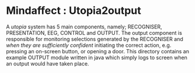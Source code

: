 # Mindaffect : Utopia2output

A *utopia* system has 5 main components, namely; RECOGNISER, PRESENTATION, EEG, CONTROL and OUTPUT.  The output component is responsible for monitoring selections generated by the RECOGNISER and *when they are sufficiently confident* initiating the correct action, e.g. pressing an on-screen button, or opening a door.  This directory contains an example OUTPUT module written in java which simply logs to screen when an output would have taken place.
